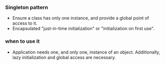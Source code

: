 ### Singleton pattern
- Ensure a class has only one instance, and provide a global point of access to it.
- Encapsulated "just-in-time initialization" or "initialization on first use".

### when to use it
- Application needs one, and only one, instance of an object. Additionally, lazy initialization and global access are necessary.